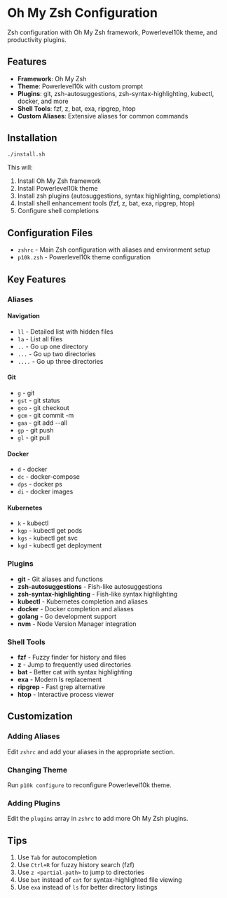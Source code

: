# Oh My Zsh Configuration

Zsh configuration with Oh My Zsh framework, Powerlevel10k theme, and productivity plugins.

## Features

- **Framework**: Oh My Zsh
- **Theme**: Powerlevel10k with custom prompt
- **Plugins**: git, zsh-autosuggestions, zsh-syntax-highlighting, kubectl, docker, and more
- **Shell Tools**: fzf, z, bat, exa, ripgrep, htop
- **Custom Aliases**: Extensive aliases for common commands

## Installation

```bash
./install.sh
```

This will:
1. Install Oh My Zsh framework
2. Install Powerlevel10k theme
3. Install zsh plugins (autosuggestions, syntax highlighting, completions)
4. Install shell enhancement tools (fzf, z, bat, exa, ripgrep, htop)
5. Configure shell completions

## Configuration Files

- `zshrc` - Main Zsh configuration with aliases and environment setup
- `p10k.zsh` - Powerlevel10k theme configuration

## Key Features

### Aliases

#### Navigation
- `ll` - Detailed list with hidden files
- `la` - List all files
- `..` - Go up one directory
- `...` - Go up two directories
- `....` - Go up three directories

#### Git
- `g` - git
- `gst` - git status
- `gco` - git checkout
- `gcm` - git commit -m
- `gaa` - git add --all
- `gp` - git push
- `gl` - git pull

#### Docker
- `d` - docker
- `dc` - docker-compose
- `dps` - docker ps
- `di` - docker images

#### Kubernetes
- `k` - kubectl
- `kgp` - kubectl get pods
- `kgs` - kubectl get svc
- `kgd` - kubectl get deployment

### Plugins

- **git** - Git aliases and functions
- **zsh-autosuggestions** - Fish-like autosuggestions
- **zsh-syntax-highlighting** - Fish-like syntax highlighting
- **kubectl** - Kubernetes completion and aliases
- **docker** - Docker completion and aliases
- **golang** - Go development support
- **nvm** - Node Version Manager integration

### Shell Tools

- **fzf** - Fuzzy finder for history and files
- **z** - Jump to frequently used directories
- **bat** - Better cat with syntax highlighting
- **exa** - Modern ls replacement
- **ripgrep** - Fast grep alternative
- **htop** - Interactive process viewer

## Customization

### Adding Aliases
Edit `zshrc` and add your aliases in the appropriate section.

### Changing Theme
Run `p10k configure` to reconfigure Powerlevel10k theme.

### Adding Plugins
Edit the `plugins` array in `zshrc` to add more Oh My Zsh plugins.

## Tips

1. Use `Tab` for autocompletion
2. Use `Ctrl+R` for fuzzy history search (fzf)
3. Use `z <partial-path>` to jump to directories
4. Use `bat` instead of `cat` for syntax-highlighted file viewing
5. Use `exa` instead of `ls` for better directory listings
